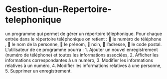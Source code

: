# Gestion-dun-Repertoire-telephonique
 un programme qui permet de gérer un répertoire téléphonique. Pour chaque entrée dans le répertoire téléphonique on retient :  le numéro de téléphone ,  le nom de la personne,  le prénom,  ncin,  l’adresse,  le code postal. L’utilisateur de ce programme pourra : 1. Ajouter un nouvel enregistrement (numéro de téléphone) et toutes les informations associées, 2. Afficher les informations correspondantes à un numéro, 3. Modifier les informations relatives à un numéro, 4. Modifier les informations relatives à une personne, 5. Supprimer un enregistrement.

